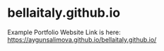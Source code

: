 # bellaitaly.github.io
Example Portfolio Website 
Link is here: https://aygunsalimova.github.io/bellaitaly.github.io/

